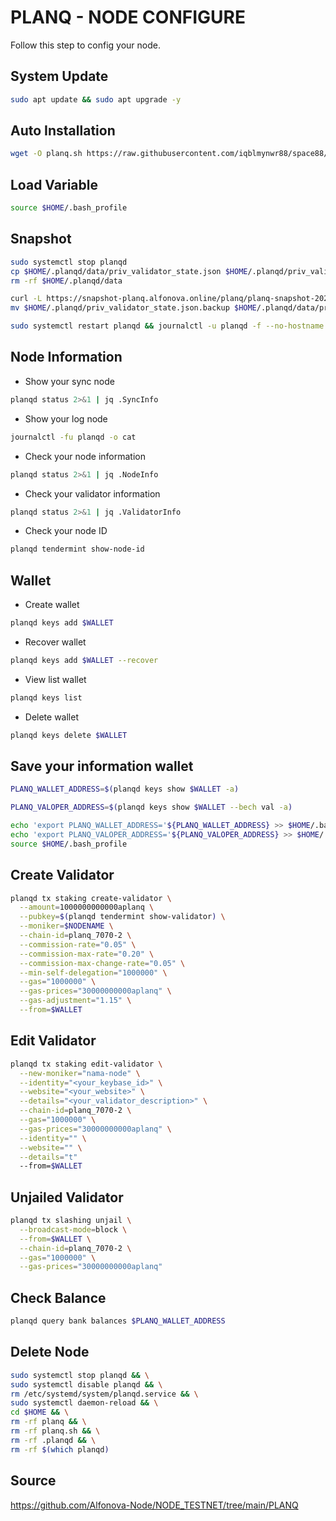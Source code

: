 
# PLANQ - NODE CONFIGURE
Follow this step to config your node.
## System Update
```bash
sudo apt update && sudo apt upgrade -y
```
## Auto Installation
```bash
wget -O planq.sh https://raw.githubusercontent.com/iqblmynwr88/space88/tree/main/planq/planq.sh && chmod +x planq.sh && ./planq.sh
```
## Load Variable
```bash
source $HOME/.bash_profile
```
## Snapshot
```bash
sudo systemctl stop planqd
cp $HOME/.planqd/data/priv_validator_state.json $HOME/.planqd/priv_validator_state.json.backup
rm -rf $HOME/.planqd/data

curl -L https://snapshot-planq.alfonova.online/planq/planq-snapshot-20230218.tar.lz4  | lz4 -dc - | tar -xf - -C $HOME/.planqd
mv $HOME/.planqd/priv_validator_state.json.backup $HOME/.planqd/data/priv_validator_state.json

sudo systemctl restart planqd && journalctl -u planqd -f --no-hostname -o cat
```
## Node Information
- Show your sync node
```bash
planqd status 2>&1 | jq .SyncInfo
```
- Show your log node
```bash
journalctl -fu planqd -o cat
```
- Check your node information
```bash
planqd status 2>&1 | jq .NodeInfo
```
- Check your validator information
```bash
planqd status 2>&1 | jq .ValidatorInfo
```
- Check your node ID
```bash
planqd tendermint show-node-id
```

## Wallet
- Create wallet
```bash
planqd keys add $WALLET
```
- Recover wallet
```bash
planqd keys add $WALLET --recover
```
- View list wallet
```bash
planqd keys list
```
- Delete wallet
```bash
planqd keys delete $WALLET
```

## Save your information wallet
```bash
PLANQ_WALLET_ADDRESS=$(planqd keys show $WALLET -a)
```
```bash
PLANQ_VALOPER_ADDRESS=$(planqd keys show $WALLET --bech val -a)
```
```bash
echo 'export PLANQ_WALLET_ADDRESS='${PLANQ_WALLET_ADDRESS} >> $HOME/.bash_profile
echo 'export PLANQ_VALOPER_ADDRESS='${PLANQ_VALOPER_ADDRESS} >> $HOME/.bash_profile
source $HOME/.bash_profile
```

## Create Validator
```bash
planqd tx staking create-validator \
  --amount=1000000000000aplanq \
  --pubkey=$(planqd tendermint show-validator) \
  --moniker=$NODENAME \
  --chain-id=planq_7070-2 \
  --commission-rate="0.05" \
  --commission-max-rate="0.20" \
  --commission-max-change-rate="0.05" \
  --min-self-delegation="1000000" \
  --gas="1000000" \
  --gas-prices="30000000000aplanq" \
  --gas-adjustment="1.15" \
  --from=$WALLET
```
## Edit Validator
```bash
planqd tx staking edit-validator \
  --new-moniker="nama-node" \
  --identity="<your_keybase_id>" \
  --website="<your_website>" \
  --details="<your_validator_description>" \
  --chain-id=planq_7070-2 \
  --gas="1000000" \
  --gas-prices="30000000000aplanq" \
  --identity="" \
  --website="" \
  --details="t"
  --from=$WALLET
```
## Unjailed Validator
```bash
planqd tx slashing unjail \
  --broadcast-mode=block \
  --from=$WALLET \
  --chain-id=planq_7070-2 \
  --gas="1000000" \
  --gas-prices="30000000000aplanq"
```
## Check Balance
```bash
planqd query bank balances $PLANQ_WALLET_ADDRESS
```
## Delete Node
```bash
sudo systemctl stop planqd && \
sudo systemctl disable planqd && \
rm /etc/systemd/system/planqd.service && \
sudo systemctl daemon-reload && \
cd $HOME && \
rm -rf planq && \
rm -rf planq.sh && \
rm -rf .planqd && \
rm -rf $(which planqd)
```
## Source
https://github.com/Alfonova-Node/NODE_TESTNET/tree/main/PLANQ
